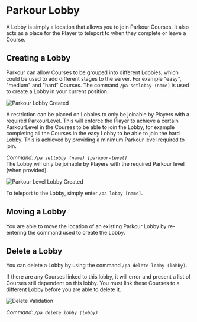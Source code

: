 Parkour Lobby
======

A Lobby is simply a location that allows you to join Parkour Courses. It also acts as a place for the Player to teleport to when they complete or leave a Course.

## Creating a Lobby

Parkour can allow Courses to be grouped into different Lobbies, which could be used to add different stages to the server. For example "easy", "medium" and "hard" Courses. The command `/pa setlobby (name)` is used to create a Lobby in your current position.

![Parkour Lobby Created](https://i.imgur.com/AGl0p1A.jpg "Parkour Lobby Created")

A restriction can be placed on Lobbies to only be joinable by Players with a required ParkourLevel. This will enforce the Player to achieve a certain ParkourLevel in the Courses to be able to join the Lobby, for example completing all the Courses in the easy Lobby to be able to join the hard Lobby. This is achieved by providing a minimum Parkour level required to join.

_Command: `/pa setlobby (name) [parkour-level]`_  
The Lobby will only be joinable by Players with the required Parkour level (when provided).

![Parkour Level Lobby Created](https://i.imgur.com/py34xti.jpg "Parkour Level Lobby Created")

To teleport to the Lobby, simply enter `/pa lobby [name]`.

## Moving a Lobby

You are able to move the location of an existing Parkour Lobby by re-entering the command used to create the Lobby.

## Delete a Lobby

You can delete a Lobby by using the command `/pa delete lobby (lobby)`.

If there are any Courses linked to this lobby, it will error and present a list of Courses still dependent on this lobby. You must link these Courses to a different Lobby before you are able to delete it.

![Delete Validation](https://i.imgur.com/wCO9jrU.png "Delete Validation")

_Command: `/pa delete lobby (lobby)`_
